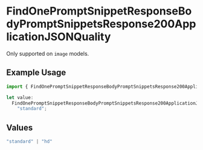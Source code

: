 # FindOnePromptSnippetResponseBodyPromptSnippetsResponse200ApplicationJSONQuality

Only supported on `image` models.

## Example Usage

```typescript
import { FindOnePromptSnippetResponseBodyPromptSnippetsResponse200ApplicationJSONQuality } from "orq-poc-typescript-multi-env-version/models/operations";

let value:
  FindOnePromptSnippetResponseBodyPromptSnippetsResponse200ApplicationJSONQuality =
    "standard";
```

## Values

```typescript
"standard" | "hd"
```